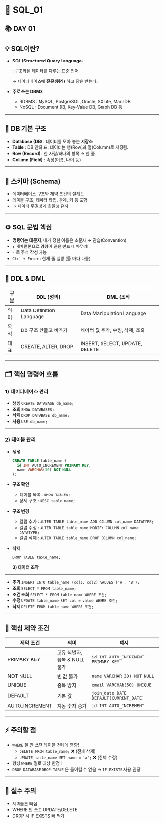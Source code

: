 # 🧩 SQL_01

## 📚 DAY 01

## 💡 SQL이란?

- **SQL (Structured Query Language)**
    
    : 구조화된 데이터를 다루는 표준 언어
    
    → 데이터베이스에 **질문(쿼리)** 하고 답을 받는다.
    
- **주로 쓰는 DBMS**
    - RDBMS : MySQL, PostgreSQL, Oracle, SQLite, MariaDB
    - NoSQL : Document DB, Key-Value DB, Graph DB 등

---

## 🧩 **DB 기본 구조**

- **Database (DB)** : 데이터를 모아 놓는 **저장소**
- **Table** : DB 안의 표. 데이터는 행(Row)과 열(Column)로 저장됨.
- **Row (Record)** : 한 사람/하나의 항목 → 한 줄
- **Column (Field)** : 속성(이름, 나이 등)

---

## 📐 **스키마 (Schema)**

- 데이터베이스 구조와 제약 조건의 설계도
- 테이블 구조, 데이터 타입, 관계, 키 등 포함
- → 데이터 무결성과 효율성 유지

---

## ⚙️ **SQL 문법 핵심**

- **명령어는 대문자**, 내가 정한 이름은 소문자 → 관습(Convention)
- `;` 세미콜론으로 명령어 끝을 반드시 마무리!
- `-` 로 주석 작성 가능
- `Ctrl + Enter` : 현재 줄 실행 (툴 마다 다름)

---

## 📌 **DDL & DML**

| 구분 | DDL (정의) | DML (조작 |
| --- | --- | --- |
| 의미 | Data Definition Language | Data Manipulation Language |
| 목적 | DB 구조 만들고 바꾸기 | 데이터 값 추가, 수정, 삭제, 조회 |
| 대표 | CREATE, ALTER, DROP | INSERT, SELECT, UPDATE, DELETE |

---

## 🗂️ **핵심 명령어 흐름**

### **1) 데이터베이스 관리**

- **생성** `CREATE DATABASE db_name;`
- **조회** `SHOW DATABASES;`
- **삭제** `DROP DATABASE db_name;`
- **사용** `USE db_name;`

---

### **2) 테이블 관리**

- **생성**
    
    ```sql
    CREATE TABLE table_name (
      id INT AUTO_INCREMENT PRIMARY KEY,
      name VARCHAR(30) NOT NULL
    );
    ```
    

- **구조 확인**
    - 테이블 목록 : `SHOW TABLES;`
    - 상세 구조 : `DESC table_name;`

- **구조 변경**
    - 컬럼 추가 : `ALTER TABLE table_name ADD COLUMN col_name DATATYPE;`
    - 컬럼 수정 : `ALTER TABLE table_name MODIFY COLUMN col_name DATATYPE;`
    - 컬럼 삭제 : `ALTER TABLE table_name DROP COLUMN col_name;`

- **삭제**
    
    `DROP TABLE table_name;`
    
    **3) 데이터 조작**
    

---

- **추가** `INSERT INTO table_name (col1, col2) VALUES ('A', 'B');`
- **조회** `SELECT * FROM table_name;`
- **조건 조회** `SELECT * FROM table_name WHERE 조건;`
- **수정** `UPDATE table_name SET col = value WHERE 조건;`
- **삭제** `DELETE FROM table_name WHERE 조건;`

---

## 🔑 **핵심 제약 조건**

| 제약 조건 | 의미 | 예시 |
| --- | --- | --- |
| PRIMARY KEY | 고유 식별자, 중복 & NULL 불가 | `id INT AUTO_INCREMENT PRIMARY KEY` |
| NOT NULL | 빈 값 불가 | `name VARCHAR(30) NOT NULL` |
| UNIQUE | 중복 방지 | `email VARCHAR(50) UNIQUE` |
| DEFAULT | 기본 값 | `join_date DATE DEFAULT(CURRENT_DATE)` |
| AUTO_INCREMENT | 자동 숫자 증가 | `id INT AUTO_INCREMENT` |

---

## ⚡ **주의할 점**

- `WHERE` 절 안 쓰면 테이블 전체에 영향!
    - `DELETE FROM table_name;` ❌ (전체 삭제)
    - `UPDATE table_name SET name = 'a';` ❌ (전체 수정)
- 항상 `WHERE` 절로 대상 한정 !
- `DROP DATABASE` `DROP TABLE` 은 돌이킬 수 없음 → `IF EXISTS` 사용 권장

---

## 🚫 **실수 주의**

- 세미콜론 빠짐
- WHERE 안 쓰고 UPDATE/DELETE
- DROP 시 IF EXISTS 빼 먹기